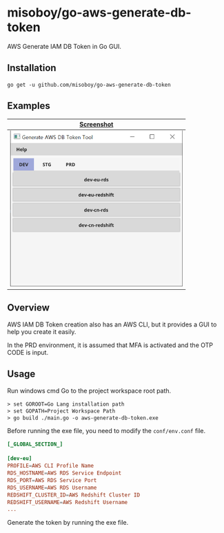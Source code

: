 # misoboy/go-aws-generate-db-token

AWS Generate IAM DB Token in Go GUI.

## Installation

```
go get -u github.com/misoboy/go-aws-generate-db-token
```

## Examples

| [Screenshot](examples) |
| --- |
| <img src="examples/screenshot.png" width="400">|

## Overview

AWS IAM DB Token creation also has an AWS CLI, but it provides a GUI to help you create it easily.

In the PRD environment, it is assumed that MFA is activated and the OTP CODE is input.

## Usage

Run windows cmd
Go to the project workspace root path.
```
> set GOROOT=Go Lang installation path
> set GOPATH=Project Workspace Path
> go build ./main.go -o aws-generate-db-token.exe
```

Before running the exe file, you need to modify the `conf/env.conf` file.
```conf
[_GLOBAL_SECTION_]

[dev-eu]
PROFILE=AWS CLI Profile Name
RDS_HOSTNAME=AWS RDS Service Endpoint
RDS_PORT=AWS RDS Service Port
RDS_USERNAME=AWS RDS Username
REDSHIFT_CLUSTER_ID=AWS Redshift Cluster ID
REDSHIFT_USERNAME=AWS Redshift Username
...
```

Generate the token by running the exe file.
